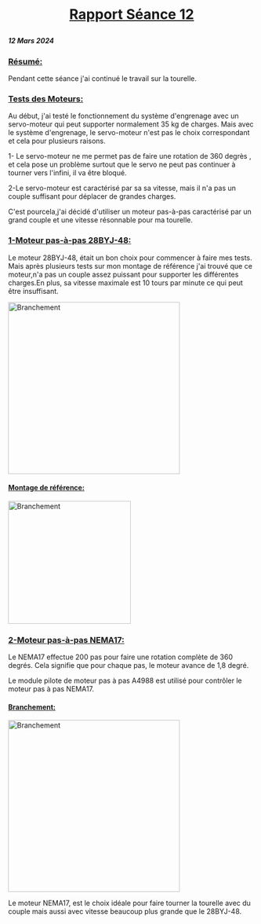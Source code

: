 # <p align="center"><ins> Rapport Séance 12
##### 12 Mars 2024
### <ins>Résumé:
Pendant cette séance j'ai continué le travail sur la tourelle.


### <ins>Tests des Moteurs:

Au début, j'ai testé le fonctionnement du système d'engrenage avec un servo-moteur qui peut supporter normalement 35 kg de charges.
Mais avec le système d'engrenage, le servo-moteur n'est pas le choix correspondant et cela pour plusieurs raisons.

1- Le servo-moteur ne me permet pas de faire une rotation de 360 degrès , et cela pose un problème surtout que le servo ne peut pas continuer à tourner vers l'infini, il va être bloqué.

2-Le servo-moteur est caractérisé par sa sa vitesse, mais il n'a pas un couple suffisant pour déplacer de grandes charges.

C'est pourcela,j'ai décidé d'utiliser un moteur pas-à-pas caractérisé par un grand couple et une vitesse résonnable pour ma tourelle.

### <ins>1-Moteur  pas-à-pas 28BYJ-48:
Le moteur 28BYJ-48, était un bon choix pour commencer à faire mes tests.
Mais après plusieurs tests sur mon montage de référence j'ai trouvé que ce moteur,n'a pas un couple assez puissant pour supporter les différentes charges.En plus, sa vitesse maximale est 10 tours par minute ce qui peut être insuffisant.

<img src="https://github.com/YoussefMiriXX/Militech-Project/blob/c1dc864fc7ad6997a770773d9369644d1cf8b4a4/Youssef%20Miri/Images/branchement1.png" width="350" alt="Branchement">

#### <ins> Montage de référence:

<img src="https://github.com/YoussefMiriXX/Militech-Project/blob/c1dc864fc7ad6997a770773d9369644d1cf8b4a4/Youssef%20Miri/Images/shema%20ref.jpg" width="250" alt="Branchement">

### <ins> 2-Moteur pas-à-pas NEMA17:

Le NEMA17 effectue 200 pas pour faire une rotation complète de 360 degrés. Cela signifie que pour chaque pas, le moteur avance de 1,8 degré.

Le module pilote de moteur pas à pas A4988 est utilisé pour contrôler le moteur pas à pas NEMA17. 

#### <ins>Branchement:
<img src="https://github.com/YoussefMiriXX/Militech-Project/blob/c1dc864fc7ad6997a770773d9369644d1cf8b4a4/Youssef%20Miri/Images/branchement%202.png" width="350" alt="Branchement">

Le moteur NEMA17, est le choix idéale pour faire tourner la tourelle avec du couple mais aussi avec vitesse beaucoup plus grande que le  28BYJ-48.


